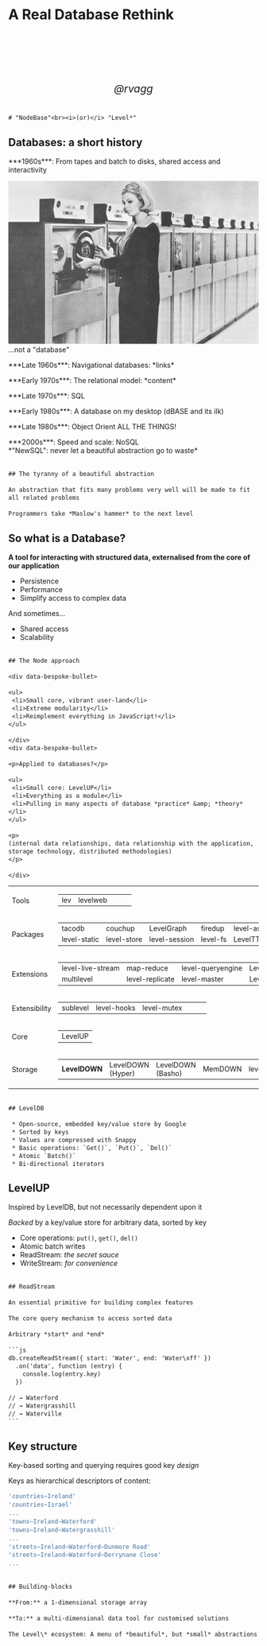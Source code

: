 
# A Real Database Rethink

<p style="margin-top: 120px; text-align: center; font-size: 21px; font-style: italic;"><i>@rvagg</i></p>

~~~~~~~~~~~~~~~~~~~~~~~~~~~~~~~~~~~~~~~~~~~~~~~~~~~~~~~~~~~~~~~~~~~~~~~~~~~~~~~~

# "NodeBase"<br><i>(or)</i> "Level*"

~~~~~~~~~~~~~~~~~~~~~~~~~~~~~~~~~~~~~~~~~~~~~~~~~~~~~~~~~~~~~~~~~~~~~~~~~~~~~~~~

<h2 data-bespoke-bullet>Databases: a short history</h2>

<p data-bespoke-bullet>
***1960s***: From tapes and batch to disks, shared access and interactivity
</p>

<p class="tape-loading-img">
  <img src="img/fig127b.jpg">
  <span>...not a "database"</span>
</p>

<p data-bespoke-bullet>
***Late 1960s***: Navigational databases: *links*
</p>

<p data-bespoke-bullet>
***Early 1970s***: The relational model: *content*
</p>

<p data-bespoke-bullet>
***Late 1970s***: SQL
</p>

<p data-bespoke-bullet>
***Early 1980s***: A database on my desktop (dBASE and its ilk)
</p>

<p data-bespoke-bullet>
***Late 1980s***: Object Orient ALL THE THINGS!
</p>

<p data-bespoke-bullet>
***2000s***: Speed and scale: NoSQL
<br><span data-bespoke-bullet>
*"NewSQL": never let a beautiful abstraction go to waste*
</span>
</p>

~~~~~~~~~~~~~~~~~~~~~~~~~~~~~~~~~~~~~~~~~~~~~~~~~~~~~~~~~~~~~~~~~~~~~~~~~~~~~~~~

## The tyranny of a beautiful abstraction

An abstraction that fits many problems very well will be made to fit all related problems

Programmers take *Maslow's hammer* to the next level

~~~~~~~~~~~~~~~~~~~~~~~~~~~~~~~~~~~~~~~~~~~~~~~~~~~~~~~~~~~~~~~~~~~~~~~~~~~~~~~~

## So what is a Database?

**A tool for interacting with structured data, externalised from the core of our application**

 * Persistence
 * Performance
 * Simplify access to complex data

And sometimes...

 * Shared access
 * Scalability

~~~~~~~~~~~~~~~~~~~~~~~~~~~~~~~~~~~~~~~~~~~~~~~~~~~~~~~~~~~~~~~~~~~~~~~~~~~~~~~~

## The Node approach

<div data-bespoke-bullet>

<ul>
 <li>Small core, vibrant user-land</li>
 <li>Extreme modularity</li>
 <li>Reimplement everything in JavaScript!</li>
</ul>

</div>
<div data-bespoke-bullet>

<p>Applied to databases?</p>

<ul>
 <li>Small core: LevelUP</li>
 <li>Everything as a module</li>
 <li>Pulling in many aspects of database *practice* &amp; *theory*</li>
</ul>

<p>
(internal data relationships, data relationship with the application, storage technology, distributed methodologies)
</p>

</div>

~~~~~~~~~~~~~~~~~~~~~~~~~~~~~~~~~~~~~~~~~~~~~~~~~~~~~~~~~~~~~~~~~~~~~~~~~~~~~~~~

<table class="ecosystem">
  <tr class="tools">
    <td class="section"><span>Tools</span></td>
    <td><table><tr>
      <td>lev</td>
      <td>levelweb</td>
      <td></td>
      <td></td>
      <td></td>
    </tr></table></td>
  </tr>
  <tr class="packages">
    <td class="section"><span>Packages</span></td>
    <td><table><tr>
      <td>tacodb</td>
      <td>couchup</td>
      <td>LevelGraph</td>
      <td>firedup</td>
      <td>level-assoc</td>
      <td></td>
      <td></td>
      <td></td>
    </tr><tr>
      <td>level-static</td>
      <td>level-store</td>
      <td>level-session</td>
      <td>level-fs</td>
      <td>LevelTTLCache</td>
      <td></td>
      <td></td>
      <td></td>
    </tr></table></td>
  </tr>
  <tr class="extensions">
    <td class="section"><span>Extensions</span></td>
    <td><table><tr>
      <td>level-live-stream</td>
      <td>map-reduce</td>
      <td>level-queryengine</td>
      <td>Level-Multiply</td>
      <td></td>
      <td></td>
      <td></td>
    </tr><tr>
      <td>multilevel</td>
      <td>level-replicate</td>
      <td>level-master</td>
      <td>Level TTL</td>
      <td></td>
      <td></td>
      <td></td>
    </tr></table></td>
  </tr>
  <tr class="pluggability">
    <td class="section"><span>Extensibility</span></td>
    <td><table><tr>
      <td>sublevel</td>
      <td>level-hooks</td>
      <td>level-mutex</td>
      <td></td>
      <td></td>
      <td></td>
    </tr></table></td>
  </tr>
  <tr class="core">
    <td class="section"><span>Core</span></td>
    <td colspan="10">
      <table><tr><td>
        LevelUP
      </td></tr></table>
    </td>
  </tr>
  <tr class="storage">
    <td class="section"><span>Storage</span></td>
    <td colspan="10"><table><tr>
      <td class="rotate"><span><b>LevelDOWN</b></span></td>
      <td class="rotate"><span>LevelDOWN (Hyper)</span></td>
      <td class="rotate"><span>LevelDOWN (Basho)</span></td>
      <td class="rotate"><span>MemDOWN</span></td>
      <td class="rotate"><span>level.js</span></td>
      <td class="rotate"><span>leveldown-gap</span></td>
      <td class="rotate"><span>LMDB</span></td>
      <td class="rotate"><span>mysqlDOWN</span></td>
    </tr></table>
    </td>
  </tr>
</table>

~~~~~~~~~~~~~~~~~~~~~~~~~~~~~~~~~~~~~~~~~~~~~~~~~~~~~~~~~~~~~~~~~~~~~~~~~~~~~~~~

## LevelDB

 * Open-source, embedded key/value store by Google
 * Sorted by keys
 * Values are compressed with Snappy
 * Basic operations: `Get()`, `Put()`, `Del()`
 * Atomic `Batch()`
 * Bi-directional iterators

~~~~~~~~~~~~~~~~~~~~~~~~~~~~~~~~~~~~~~~~~~~~~~~~~~~~~~~~~~~~~~~~~~~~~~~~~~~~~~~~

## LevelUP

Inspired by LevelDB, but not necessarily dependent upon it

<i>Backed</i> by a key/value store for arbitrary data, sorted by key

 * Core operations: `put()`, `get()`, `del()`
 * Atomic batch writes
 * ReadStream: *the secret sauce*
 * WriteStream: *for convenience*

~~~~~~~~~~~~~~~~~~~~~~~~~~~~~~~~~~~~~~~~~~~~~~~~~~~~~~~~~~~~~~~~~~~~~~~~~~~~~~~~

## ReadStream

An essential primitive for building complex features

The core query mechanism to access sorted data

Arbitrary *start* and *end*

```js
db.createReadStream({ start: 'Water', end: 'Water\xff' })
  .on('data', function (entry) {
    console.log(entry.key)
  })

// → Waterford
// → Watergrasshill
// → Waterville
```

~~~~~~~~~~~~~~~~~~~~~~~~~~~~~~~~~~~~~~~~~~~~~~~~~~~~~~~~~~~~~~~~~~~~~~~~~~~~~~~~

## Key structure

Key-based sorting and querying requires good key *design*

Keys as hierarchical descriptors of content:

```js
'countries~Ireland'
'countries~Israel'
...
'towns~Ireland~Waterford'
'towns~Ireland~Watergrasshill'
...
'streets~Ireland~Waterford~Dunmore Road'
'streets~Ireland~Waterford~Derrynane Close'
...
```

~~~~~~~~~~~~~~~~~~~~~~~~~~~~~~~~~~~~~~~~~~~~~~~~~~~~~~~~~~~~~~~~~~~~~~~~~~~~~~~~

## Building-blocks

**From:** a 1-dimensional storage array

**To:** a multi-dimensional data tool for customised solutions

The Level\* ecosystem: A menu of *beautiful*, but *small* abstractions